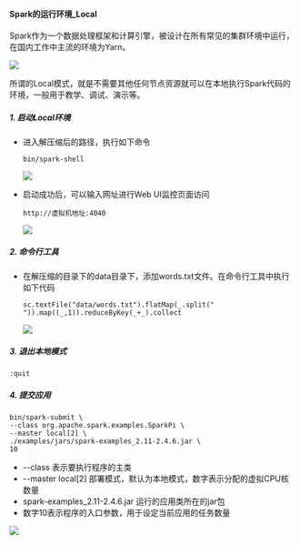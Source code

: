 #### Spark的运行环境_Local

Spark作为一个数据处理框架和计算引擎，被设计在所有常见的集群环境中运行，在国内工作中主流的环境为Yarn。

![](http://typora-image.test.upcdn.net/images/Spark运行环境.jpg)

所谓的Local模式，就是不需要其他任何节点资源就可以在本地执行Spark代码的环境，一般用于教学、调试、演示等。

##### 1. 启动Local环境

- 进入解压缩后的路径，执行如下命令

  ```
  bin/spark-shell
  ```

  ![](http://typora-image.test.upcdn.net/images/local.jpg)

- 启动成功后，可以输入网址进行Web UI监控页面访问

  ```
  http://虚拟机地址:4040
  ```

  ![](http://typora-image.test.upcdn.net/images/Spark-Web-UI.jpg)

##### 2. 命令行工具

- 在解压缩的目录下的data目录下，添加words.txt文件。在命令行工具中执行如下代码

  ```
  sc.textFile("data/words.txt").flatMap(_.split(" ")).map((_,1)).reduceByKey(_+_).collect
  ```

  ![](http://typora-image.test.upcdn.net/images/wordcount.jpg)

##### 3. 退出本地模式

```
:quit
```

##### 4. 提交应用

```
bin/spark-submit \
--class org.apache.spark.examples.SparkPi \
--master local[2] \ 
./examples/jars/spark-examples_2.11-2.4.6.jar \
10
```

- --class 表示要执行程序的主类
- --master local[2] 部署模式，默认为本地模式，数字表示分配的虚拟CPU核数量
- spark-examples_2.11-2.4.6.jar 运行的应用类所在的jar包
- 数字10表示程序的入口参数，用于设定当前应用的任务数量

![](http://typora-image.test.upcdn.net/images/spark-shell-pi.jpg)
